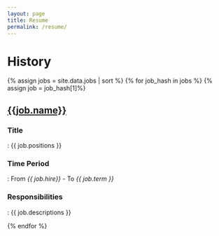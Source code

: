 ```yaml
---
layout: page
title: Resume
permalink: /resume/
---
```



<h1>History</h1>
{% assign jobs = site.data.jobs | sort %}
{% for job_hash in jobs %}
{% assign job = job_hash[1]%}
<h2><a href="{{job.url}}">{{job.name}}</a></h2>
<h3>Title</h3> : {{ job.positions }}
<h3>Time Period</h3> : From <i> {{ job.hire}} </i> - To <i> {{ job.term }}</i>
<h3>Responsibilities</h3> : {{ job.descriptions }}
  
{% endfor %}

